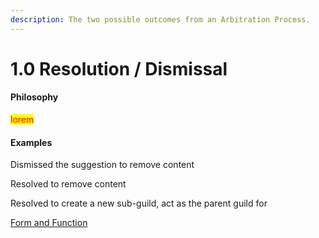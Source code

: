 ```yaml
---
description: The two possible outcomes from an Arbitration Process.
---
```


# 1.0 Resolution / Dismissal

#### Philosophy

<mark style="color:red;">lorem</mark>

#### Examples

Dismissed the suggestion to remove content

Resolved to remove content

Resolved to create a new sub-guild, act as the parent guild for

[Form and Function](../../blue-paper/1.0-resolution-dismissal.md)
